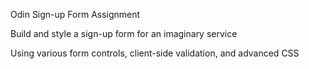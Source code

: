 Odin Sign-up Form Assignment

Build and style a sign-up form for an imaginary service

Using various form controls, client-side validation, and advanced CSS  